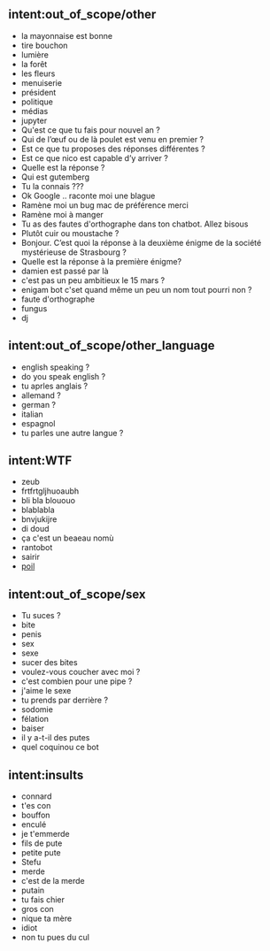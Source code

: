 ## intent:out_of_scope/other
- la mayonnaise est bonne
- tire bouchon
- lumière
- la forêt
- les fleurs
- menuiserie
- président
- politique
- médias
- jupyter
- Qu'est ce que tu fais pour nouvel an ?
- Qui de l’œuf ou de là poulet est venu en premier ?
- Est ce que tu proposes des réponses différentes ?
- Est ce que nico est capable d’y arriver ?
- Quelle est la réponse ?
- Qui est gutemberg
- Tu la connais ???
- Ok Google .. raconte moi une blague
- Ramène moi un bug mac de préférence merci
- Ramène moi à manger
- Tu as des fautes d'orthographe dans ton chatbot. Allez bisous
- Plutôt cuir ou moustache ?
- Bonjour. C’est quoi la réponse à la deuxième énigme de la société mystérieuse de Strasbourg ?
- Quelle est la réponse à la première énigme?
- damien est passé par là
- c'est pas un peu ambitieux le 15 mars ?
- enigam bot c'set quand même un peu un nom tout pourri non ?
- faute d'orthographe
- fungus
- dj

## intent:out_of_scope/other_language
- english speaking ?
- do you speak english ?
- tu aprles anglais ?
- allemand ?
- german ?
- italian
- espagnol
- tu parles une autre langue ?

## intent:WTF
- zeub
- frtfrtgljhuoaubh
- bli bla blououo
- blablabla
- bnvjukijre
- di doud
- ça c'est un beaeau nomù
- rantobot
- sairir
- [poil](email_prompt)

## intent:out_of_scope/sex
- Tu suces ?
- bite
- penis
- sex
- sexe
- sucer des bites
- voulez-vous coucher avec moi ?
- c'est combien pour une pipe ?
- j'aime le sexe
- tu prends par derrière ?
- sodomie
- félation
- baiser
- il y a-t-il des putes
- quel coquinou ce bot

## intent:insults
- connard
- t'es con
- bouffon
- enculé
- je t'emmerde
- fils de pute
- petite pute
- Stefu
- merde
- c'est de la merde
- putain
- tu fais chier
- gros con
- nique ta mère
- idiot
- non tu pues du cul
